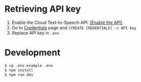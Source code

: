 # Retrieving API key

1. Enable the Cloud Text-to-Speech API: [[Enable the API]](https://console.cloud.google.com/flows/enableapi?apiid=texttospeech.googleapis.com&_ga=2.249140558.835811447.1605914316-1356388190.1601382704)
2. Go to [Credentials](https://console.cloud.google.com/apis/credentials) page and `[CREATE CREDENTIALS] -> API key`
3. Replace API key in `.env`

# Development

```bash
$ cp .env.example .env
$ npm install
$ npm run dev
```
